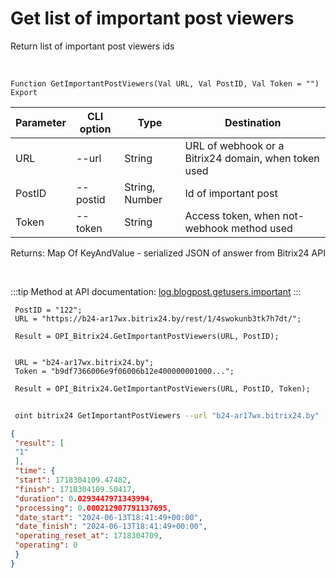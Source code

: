 ﻿---
sidebar_position: 4
---

# Get list of important post viewers
 Return list of important post viewers ids


<br/>


`Function GetImportantPostViewers(Val URL, Val PostID, Val Token = "") Export`

 | Parameter | CLI option | Type | Destination |
 |-|-|-|-|
 | URL | --url | String | URL of webhook or a Bitrix24 domain, when token used |
 | PostID | --postid | String, Number | Id of important post |
 | Token | --token | String | Access token, when not-webhook method used |

 
 Returns: Map Of KeyAndValue - serialized JSON of answer from Bitrix24 API

<br/>

:::tip
Method at API documentation: [log.blogpost.getusers.important](https://dev.1c-bitrix.ru/rest_help/log/log_blogpost_getusers_important.php)
:::
<br/>


```bsl title="Code example"
 PostID = "122";
 URL = "https://b24-ar17wx.bitrix24.by/rest/1/4swokunb3tk7h7dt/";
 
 Result = OPI_Bitrix24.GetImportantPostViewers(URL, PostID);
 
 
 URL = "b24-ar17wx.bitrix24.by";
 Token = "b9df7366006e9f06006b12e400000001000...";
 
 Result = OPI_Bitrix24.GetImportantPostViewers(URL, PostID, Token);
```
	


```sh title="CLI command example"
 
 oint bitrix24 GetImportantPostViewers --url "b24-ar17wx.bitrix24.by" --postid "122" --token "b9df7366006e9f06006b12e400000001000..."

```

```json title="Result"
{
 "result": [
 "1"
 ],
 "time": {
 "start": 1718304109.47482,
 "finish": 1718304109.50417,
 "duration": 0.0293447971343994,
 "processing": 0.000212907791137695,
 "date_start": "2024-06-13T18:41:49+00:00",
 "date_finish": "2024-06-13T18:41:49+00:00",
 "operating_reset_at": 1718304709,
 "operating": 0
 }
}
```
